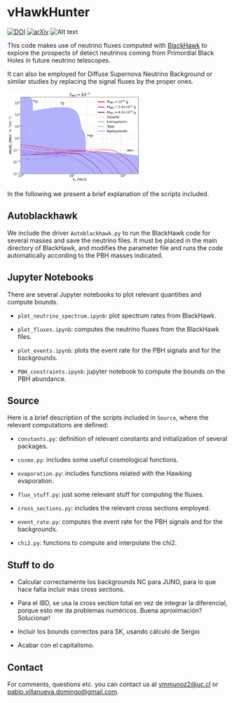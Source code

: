 # νHawkHunter
[![DOI](https://zenodo.org/badge/doi/10.5281/zenodo.0000000.svg)](https://zenodo.org/record/0000000)
[![arXiv](https://img.shields.io/badge/arXiv-2109.XXXX-B31B1B.svg)](http://arxiv.org/abs/2109.XXXX)
![Alt text](https://img.shields.io/pypi/pyversions/python-binance.svg)

This code makes use of neutrino fluxes computed with [BlackHawk](https://blackhawk.hepforge.org/) to explore the prospects of detect neutrinos coming from Primordial Black Holes in future neutrino telescopes.

It can also be employed for Diffuse Supernova Neutrino Background or similar studies by replacing the signal fluxes by the proper ones.

<img src="figures/fluxes_DM.png" width="60%">

In the following we present a brief explanation of the scripts included.

## Autoblackhawk

We include the driver `Autoblackhawk.py` to run the BlackHawk code for several masses and save the neutrino files. It must be placed in the main directory of BlackHawk, and modifies the parameter file and runs the code automatically according to the PBH masses indicated.


## Jupyter Notebooks

There are several Jupyter notebooks to plot relevant quantities and compute bounds.

- `plot_neutrino_spectrum.ipynb`: plot spectrum rates from BlackHawk.

- `plot_fluxes.ipynb`: computes the neutrino fluxes from the BlackHawk files.

- `plot_events.ipynb`: plots the event rate for the PBH signals and for the backgrounds.

- `PBH_constraints.ipynb`: jupyter notebook to compute the bounds on the PBH abundance.


## Source

Here is a brief description of the scripts included in `Source`, where the relevant computations are defined:

- `constants.py`: definition of relevant constants and initialization of several packages.

- `cosmo.py`: includes some useful cosmological functions.

- `evaporation.py`: includes functions related with the Hawking evaporation.

- `flux_stuff.py`: just some relevant stuff for computing the fluxes.

- `cross_sections.py`: includes the relevant cross sections employed.

- `event_rate.py`: computes the event rate for the PBH signals and for the backgrounds.

- `chi2.py`: functions to compute and interpolate the chi2.


## Stuff to do

- Calcular correctamente los backgrounds NC para JUNO, para lo que hace falta incluir más cross sections.

- Para el IBD, se usa la cross section total en vez de integrar la diferencial, porque esto me da problemas numéricos. Buena aproximación? Solucionar!

- Incluir los bounds correctos para SK, usando cálculo de Sergio

- Acabar con el capitalismo.


## Contact

For comments, questions etc. you can contact us at <vmmunoz2@uc.cl> or <pablo.villanueva.domingo@gmail.com>.
